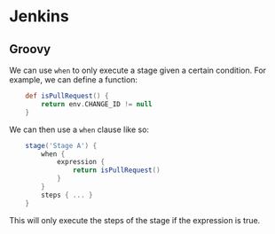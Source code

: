 # Jenkins

## Groovy

We can use `when` to only execute a stage given a certain condition. For example, we can define a function:
```groovy
    def isPullRequest() {
        return env.CHANGE_ID != null
    }
```

We can then use a `when` clause like so: 
```groovy
    stage('Stage A') { 
        when { 
            expression {
                return isPullRequest()
            }
        }
        steps { ... }
    }
```

This will only execute the steps of the stage if the expression is true.


